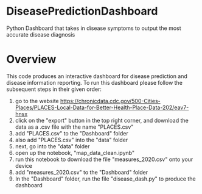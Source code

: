 # DiseasePredictionDashboard
Python Dashboard that takes in disease symptoms to output the most accurate disease diagnosis


# Overview
This code produces an interactive dashboard for disease prediction and disease information reporting. 
To run this dashboard please follow the subsequent steps in their given order:
1) go to the website https://chronicdata.cdc.gov/500-Cities-Places/PLACES-Local-Data-for-Better-Health-Place-Data-202/eav7-hnsx
2) click on the "export" button in the top right corner, and download the data as a .csv file with the name "PLACES.csv"
3) add "PLACES.csv" to the "Dashboard" folder
4) also add "PLACES.csv" into the "data" folder 
5) next, go into the "data" folder
6) open up the notebook, "map_data_clean.ipynb"
7) run this notebook to download the file "measures_2020.csv" onto your device
8) add "measures_2020.csv" to the "Dashboard" folder
9) In the "Dashboard" folder, run the file "disease_dash.py" to produce the dashboard
